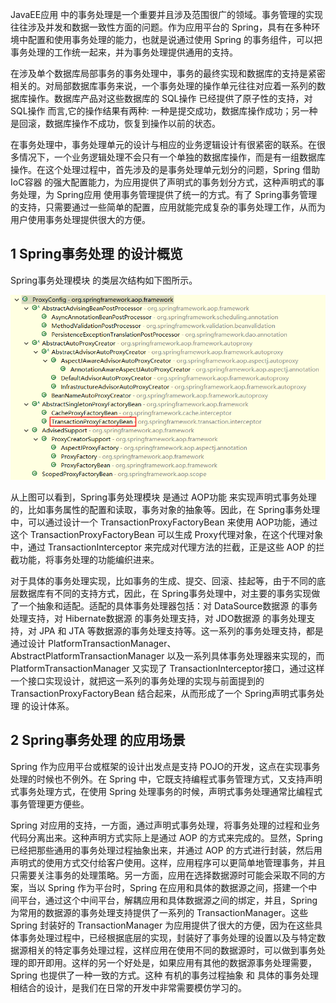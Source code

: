 JavaEE应用 中的事务处理是一个重要并且涉及范围很广的领域。事务管理的实现往往涉及并发和数据一致性方面的问题。作为应用平台的 Spring，具有在多种环境中配置和使用事务处理的能力，也就是说通过使用 Spring 的事务组件，可以把事务处理的工作统一起来，并为事务处理提供通用的支持。

在涉及单个数据库局部事务的事务处理中，事务的最终实现和数据库的支持是紧密相关的。对局部数据库事务来说，一个事务处理的操作单元往往对应着一系列的数据库操作。数据库产品对这些数据库的 SQL操作 已经提供了原子性的支持，对 SQL操作 而言,它的操作结果有两种: 一种是提交成功，数据库操作成功；另一种是回滚，数据库操作不成功，恢复到操作以前的状态。

在事务处理中，事务处理单元的设计与相应的业务逻辑设计有很紧密的联系。在很多情况下，一个业务逻辑处理不会只有一个单独的数据库操作，而是有一组数据库操作。在这个处理过程中，首先涉及的是事务处理单元划分的问题，Spring 借助 IoC容器 的强大配置能力，为应用提供了声明式的事务划分方式，这种声明式的事务处理，为 Spring应用 使用事务管理提供了统一的方式。有了 Spring事务管理 的支持，只需要通过一些简单的配置，应用就能完成复杂的事务处理工作，从而为用户使用事务处理提供很大的方便。
## 1 Spring事务处理 的设计概览
Spring事务处理模块 的类层次结构如下图所示。

![avatar](/images/springTransaction/Spring事务处理模块类层次结构.png)

从上图可以看到，Spring事务处理模块 是通过 AOP功能 来实现声明式事务处理的，比如事务属性的配置和读取，事务对象的抽象等。因此，在 Spring事务处理 中，可以通过设计一个 TransactionProxyFactoryBean 来使用 AOP功能，通过这个 TransactionProxyFactoryBean 可以生成 Proxy代理对象，在这个代理对象中，通过 TransactionInterceptor 来完成对代理方法的拦截，正是这些 AOP 的拦截功能，将事务处理的功能编织进来。

对于具体的事务处理实现，比如事务的生成、提交、回滚、挂起等，由于不同的底层数据库有不同的支持方式，因此，在 Spring事务处理中，对主要的事务实现做了一个抽象和适配。适配的具体事务处理器包括：对 DataSource数据源 的事务处理支持，对 Hibernate数据源 的事务处理支持，对 JDO数据源 的事务处理支持，对 JPA 和 JTA 等数据源的事务处理支持等。这一系列的事务处理支持，都是通过设计 PlatformTransactionManager、AbstractPlatformTransactionManager 以及一系列具体事务处理器来实现的，而 PlatformTransactionManager 又实现了 TransactionInterceptor接口，通过这样一个接口实现设计，就把这一系列的事务处理的实现与前面提到的 TransactionProxyFactoryBean 结合起来，从而形成了一个 Spring声明式事务处理 的设计体系。

## 2 Spring事务处理 的应用场景
Spring 作为应用平台或框架的设计出发点是支持 POJO的开发，这点在实现事务处理的时候也不例外。在 Spring 中，它既支持编程式事务管理方式，又支持声明式事务处理方式，在使用 Spring 处理事务的时候，声明式事务处理通常比编程式事务管理更方便些。

Spring 对应用的支持，一方面，通过声明式事务处理，将事务处理的过程和业务代码分离出来。这种声明方式实际上是通过 AOP 的方式来完成的。显然，Spring 已经把那些通用的事务处理过程抽象出来，并通过 AOP 的方式进行封装，然后用声明式的使用方式交付给客户使用。这样，应用程序可以更简单地管理事务，并且只需要关注事务的处理策略。另一方面，应用在选择数据源时可能会采取不同的方案，当以 Spring 作为平台时，Spring 在应用和具体的数据源之间，搭建一个中间平台，通过这个中间平台，解耦应用和具体数据源之间的绑定，并且，Spring 为常用的数据源的事务处理支持提供了一系列的 TransactionManager。这些 Spring 封装好的 TransactionManager 为应用提供了很大的方便，因为在这些具体事务处理过程中，已经根据底层的实现，封装好了事务处理的设置以及与特定数据源相关的特定事务处理过程，这样应用在使用不同的数据源时，可以做到事务处理的即开即用。这样的另一个好处是，如果应用有其他的数据源事务处理需要， Spring 也提供了一种一致的方式。这种 有机的事务过程抽象 和 具体的事务处理 相结合的设计，是我们在日常的开发中非常需要模仿学习的。
